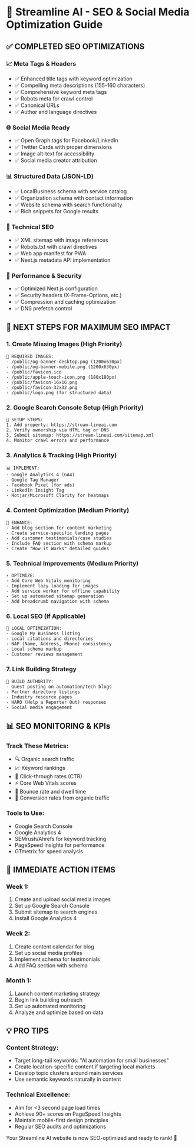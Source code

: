 # 🚀 Streamline AI - SEO & Social Media Optimization Guide

## ✅ COMPLETED SEO OPTIMIZATIONS

### 📈 **Meta Tags & Headers**
- ✅ Enhanced title tags with keyword optimization
- ✅ Compelling meta descriptions (155-160 characters)
- ✅ Comprehensive keyword meta tags
- ✅ Robots meta for crawl control
- ✅ Canonical URLs
- ✅ Author and language directives

### 🌐 **Social Media Ready**
- ✅ Open Graph tags for Facebook/LinkedIn
- ✅ Twitter Cards with proper dimensions
- ✅ Image alt-text for accessibility
- ✅ Social media creator attribution

### 📊 **Structured Data (JSON-LD)**
- ✅ LocalBusiness schema with service catalog
- ✅ Organization schema with contact information
- ✅ Website schema with search functionality
- ✅ Rich snippets for Google results

### 🔧 **Technical SEO**
- ✅ XML sitemap with image references
- ✅ Robots.txt with crawl directives
- ✅ Web app manifest for PWA
- ✅ Next.js metadata API implementation

### 🎯 **Performance & Security**
- ✅ Optimized Next.js configuration
- ✅ Security headers (X-Frame-Options, etc.)
- ✅ Compression and caching optimization
- ✅ DNS prefetch control

## 🎯 NEXT STEPS FOR MAXIMUM SEO IMPACT

### 1. **Create Missing Images** (High Priority)
```
📸 REQUIRED IMAGES:
- /public/og-banner-desktop.png (1200x630px)
- /public/og-banner-mobile.png (1200x630px) 
- /public/favicon.ico
- /public/apple-touch-icon.png (180x180px)
- /public/favicon-16x16.png
- /public/favicon-32x32.png
- /public/logo.png (for structured data)
```

### 2. **Google Search Console Setup** (High Priority)
```
🔧 SETUP STEPS:
1. Add property: https://stream-lineai.com
2. Verify ownership via HTML tag or DNS
3. Submit sitemap: https://stream-lineai.com/sitemap.xml
4. Monitor crawl errors and performance
```

### 3. **Analytics & Tracking** (High Priority)
```
📊 IMPLEMENT:
- Google Analytics 4 (GA4)
- Google Tag Manager
- Facebook Pixel (for ads)
- LinkedIn Insight Tag
- Hotjar/Microsoft Clarity for heatmaps
```

### 4. **Content Optimization** (Medium Priority)
```
📝 ENHANCE:
- Add blog section for content marketing
- Create service-specific landing pages
- Add customer testimonials/case studies
- Include FAQ section with schema markup
- Create "How it Works" detailed guides
```

### 5. **Technical Improvements** (Medium Priority)
```
⚡ OPTIMIZE:
- Add Core Web Vitals monitoring
- Implement lazy loading for images
- Add service worker for offline capability
- Set up automated sitemap generation
- Add breadcrumb navigation with schema
```

### 6. **Local SEO** (If Applicable)
```
📍 LOCAL OPTIMIZATION:
- Google My Business listing
- Local citations and directories
- NAP (Name, Address, Phone) consistency
- Local schema markup
- Customer reviews management
```

### 7. **Link Building Strategy**
```
🔗 BUILD AUTHORITY:
- Guest posting on automation/tech blogs
- Partner directory listings
- Industry resource pages
- HARO (Help a Reporter Out) responses
- Social media engagement
```

## 📊 SEO MONITORING & KPIs

### **Track These Metrics:**
- 🔍 Organic search traffic
- 📈 Keyword rankings
- 🎯 Click-through rates (CTR)
- ⚡ Core Web Vitals scores
- 🔄 Bounce rate and dwell time
- 💼 Conversion rates from organic traffic

### **Tools to Use:**
- Google Search Console
- Google Analytics 4
- SEMrush/Ahrefs for keyword tracking
- PageSpeed Insights for performance
- GTmetrix for speed analysis

## 🎯 IMMEDIATE ACTION ITEMS

### **Week 1:**
1. Create and upload social media images
2. Set up Google Search Console
3. Submit sitemap to search engines
4. Install Google Analytics 4

### **Week 2:**
1. Create content calendar for blog
2. Set up social media profiles
3. Implement schema for testimonials
4. Add FAQ section with schema

### **Month 1:**
1. Launch content marketing strategy
2. Begin link building outreach
3. Set up automated monitoring
4. Analyze and optimize based on data

## 💡 PRO TIPS

### **Content Strategy:**
- Target long-tail keywords: "AI automation for small businesses"
- Create location-specific content if targeting local markets
- Develop topic clusters around main services
- Use semantic keywords naturally in content

### **Technical Excellence:**
- Aim for <3 second page load times
- Achieve 90+ scores on PageSpeed Insights
- Maintain mobile-first design principles
- Regular SEO audits and optimizations

Your Streamline AI website is now SEO-optimized and ready to rank! 🚀
